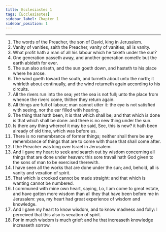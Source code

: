 ```yaml
---
title: Ecclesiastes 1
tags: [Ecclesiastes]
sidebar_label: Chapter 1
sidebar_position: 1
---
```


---
1. The words of the Preacher, the son of David, king in Jerusalem.
2. Vanity of vanities, saith the Preacher, vanity of vanities; all is vanity.
3. What profit hath a man of all his labour which he taketh under the sun?
4. One generation passeth away, and another generation cometh: but the earth abideth for ever.
5. The sun also ariseth, and the sun goeth down, and hasteth to his place where he arose.
6. The wind goeth toward the south, and turneth about unto the north; it whirleth about continually, and the wind returneth again according to his circuits.
7. All the rivers run into the sea; yet the sea is not full; unto the place from whence the rivers come, thither they return again.
8. All things are full of labour; man cannot utter it: the eye is not satisfied with seeing, nor the ear filled with hearing.
9. The thing that hath been, it is that which shall be; and that which is done is that which shall be done: and there is no new thing under the sun.
10. Is there any thing whereof it may be said, See, this is new? it hath been already of old time, which was before us.
11. There is no remembrance of former things; neither shall there be any remembrance of things that are to come with those that shall come after.
12. I the Preacher was king over Israel in Jerusalem.
13. And I gave my heart to seek and search out by wisdom concerning all things that are done under heaven: this sore travail hath God given to the sons of man to be exercised therewith.
14. I have seen all the works that are done under the sun; and, behold, all is vanity and vexation of spirit.
15. That which is crooked cannot be made straight: and that which is wanting cannot be numbered.
16. I communed with mine own heart, saying, Lo, I am come to great estate, and have gotten more wisdom than all they that have been before me in Jerusalem: yea, my heart had great experience of wisdom and knowledge.
17. And I gave my heart to know wisdom, and to know madness and folly: I perceived that this also is vexation of spirit.
18. For in much wisdom is much grief: and he that increaseth knowledge increaseth sorrow.